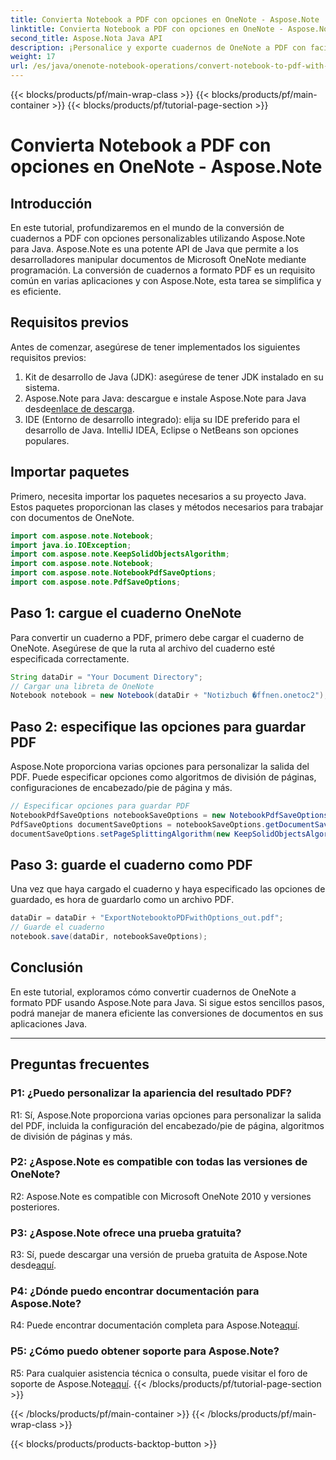 ```yaml
---
title: Convierta Notebook a PDF con opciones en OneNote - Aspose.Note
linktitle: Convierta Notebook a PDF con opciones en OneNote - Aspose.Note
second_title: Aspose.Nota Java API
description: ¡Personalice y exporte cuadernos de OneNote a PDF con facilidad! Aspose.Note para Java se encarga del trabajo pesado. ¡Guía paso a paso incluida! #OneNote #Java #Aspose
weight: 17
url: /es/java/onenote-notebook-operations/convert-notebook-to-pdf-with-options/
---
```


{{< blocks/products/pf/main-wrap-class >}}
{{< blocks/products/pf/main-container >}}
{{< blocks/products/pf/tutorial-page-section >}}

# Convierta Notebook a PDF con opciones en OneNote - Aspose.Note

## Introducción

En este tutorial, profundizaremos en el mundo de la conversión de cuadernos a PDF con opciones personalizables utilizando Aspose.Note para Java. Aspose.Note es una potente API de Java que permite a los desarrolladores manipular documentos de Microsoft OneNote mediante programación. La conversión de cuadernos a formato PDF es un requisito común en varias aplicaciones y con Aspose.Note, esta tarea se simplifica y es eficiente.

## Requisitos previos

Antes de comenzar, asegúrese de tener implementados los siguientes requisitos previos:

1. Kit de desarrollo de Java (JDK): asegúrese de tener JDK instalado en su sistema.
2. Aspose.Note para Java: descargue e instale Aspose.Note para Java desde[enlace de descarga](https://releases.aspose.com/note/java/).
3. IDE (Entorno de desarrollo integrado): elija su IDE preferido para el desarrollo de Java. IntelliJ IDEA, Eclipse o NetBeans son opciones populares.

## Importar paquetes

Primero, necesita importar los paquetes necesarios a su proyecto Java. Estos paquetes proporcionan las clases y métodos necesarios para trabajar con documentos de OneNote.

```java
import com.aspose.note.Notebook;
import java.io.IOException;
import com.aspose.note.KeepSolidObjectsAlgorithm;
import com.aspose.note.Notebook;
import com.aspose.note.NotebookPdfSaveOptions;
import com.aspose.note.PdfSaveOptions;
```

## Paso 1: cargue el cuaderno OneNote

Para convertir un cuaderno a PDF, primero debe cargar el cuaderno de OneNote. Asegúrese de que la ruta al archivo del cuaderno esté especificada correctamente.

```java
String dataDir = "Your Document Directory";
// Cargar una libreta de OneNote
Notebook notebook = new Notebook(dataDir + "Notizbuch �ffnen.onetoc2");
```

## Paso 2: especifique las opciones para guardar PDF

Aspose.Note proporciona varias opciones para personalizar la salida del PDF. Puede especificar opciones como algoritmos de división de páginas, configuraciones de encabezado/pie de página y más.

```java
// Especificar opciones para guardar PDF
NotebookPdfSaveOptions notebookSaveOptions = new NotebookPdfSaveOptions();
PdfSaveOptions documentSaveOptions = notebookSaveOptions.getDocumentSaveOptions();
documentSaveOptions.setPageSplittingAlgorithm(new KeepSolidObjectsAlgorithm());
```

## Paso 3: guarde el cuaderno como PDF

Una vez que haya cargado el cuaderno y haya especificado las opciones de guardado, es hora de guardarlo como un archivo PDF.

```java
dataDir = dataDir + "ExportNotebooktoPDFwithOptions_out.pdf";
// Guarde el cuaderno
notebook.save(dataDir, notebookSaveOptions);
```

## Conclusión

En este tutorial, exploramos cómo convertir cuadernos de OneNote a formato PDF usando Aspose.Note para Java. Si sigue estos sencillos pasos, podrá manejar de manera eficiente las conversiones de documentos en sus aplicaciones Java.

---

## Preguntas frecuentes

### P1: ¿Puedo personalizar la apariencia del resultado PDF?

R1: Sí, Aspose.Note proporciona varias opciones para personalizar la salida del PDF, incluida la configuración del encabezado/pie de página, algoritmos de división de páginas y más.

### P2: ¿Aspose.Note es compatible con todas las versiones de OneNote?

R2: Aspose.Note es compatible con Microsoft OneNote 2010 y versiones posteriores.

### P3: ¿Aspose.Note ofrece una prueba gratuita?

 R3: Sí, puede descargar una versión de prueba gratuita de Aspose.Note desde[aquí](https://releases.aspose.com/).

### P4: ¿Dónde puedo encontrar documentación para Aspose.Note?

 R4: Puede encontrar documentación completa para Aspose.Note[aquí](https://reference.aspose.com/note/java/).

### P5: ¿Cómo puedo obtener soporte para Aspose.Note?

 R5: Para cualquier asistencia técnica o consulta, puede visitar el foro de soporte de Aspose.Note[aquí](https://forum.aspose.com/c/note/28).
{{< /blocks/products/pf/tutorial-page-section >}}

{{< /blocks/products/pf/main-container >}}
{{< /blocks/products/pf/main-wrap-class >}}

{{< blocks/products/products-backtop-button >}}
